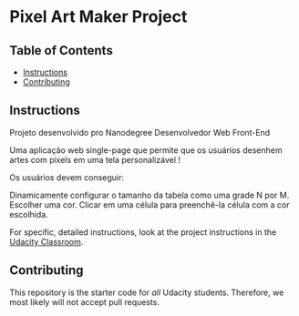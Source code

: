 # Pixel Art Maker Project

## Table of Contents

* [Instructions](#instructions)
* [Contributing](#contributing)

## Instructions

Projeto desenvolvido pro Nanodegree Desenvolvedor Web Front-End

Uma aplicação web single-page que permite que os usuários desenhem artes com pixels em uma tela personalizável !

Os usuários devem conseguir:

Dinamicamente configurar o tamanho da tabela como uma grade N por M.
Escolher uma cor.
Clicar em uma célula para preenchê-la célula com a cor escolhida.

For specific, detailed instructions, look at the project instructions in the [Udacity Classroom](https://classroom.udacity.com/me).

## Contributing

This repository is the starter code for _all_ Udacity students. Therefore, we most likely will not accept pull requests.
